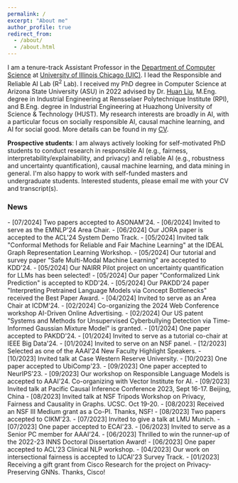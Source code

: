```yaml
---
permalink: /
excerpt: "About me"
author_profile: true
redirect_from: 
  - /about/
  - /about.html
---
```


I am a tenure-track Assistant Professor in the [Department of Computer Science](https://cs.uic.edu/) at [University of Illinois Chicago (UIC)](https://www.uic.edu/). I lead the Responsible and Reliable AI Lab (R<sup>2</sup> Lab). I received my PhD degree in Computer Science at Arizona State University (ASU) in 2022 advised by Dr. [Huan Liu](https://scholar.google.com/citations?user=Dzf46C8AAAAJ&hl=en), M.Eng. degree in Industrial Engineering at Rensselaer Polytechnique Institute (RPI), and B.Eng. degree in Industrial Engineering at Huazhong University of Science & Technology (HUST). My research interests are broadly in AI, with a particular focus on socially responsible AI, causal machine learning, and AI for social good. More details can be found in my [CV](https://drive.google.com/file/d/1s1oTAlrdcz544au1tHUAYIjSouUWhhL0/view).

**Prospective students**: I am always actively looking for self-motivated PhD students to conduct research in responsible AI (e.g., fairness, interpretability/explainability, and privacy) and reliable AI (e.g., robustness and uncertainty quantification), causal machine learning, and data mining in general. I'm also happy to work with self-funded masters and undergraduate students. Interested students, please email me with your CV and transcript(s). 

<h3>News</h3>
- [07/2024] Two papers accepted to ASONAM'24.
- [06/2024] Invited to serve as the EMNLP'24 Area Chair.
- [06/2024] Our JORA paper is accepted to the ACL'24 System Demo Track.
- [05/2024] Invited talk "Conformal Methods for Reliable and Fair Machine Learning" at the IDEAL Graph Representation Learning Workshop.
- [05/2024] Our tutorial and survey paper "Safe Multi-Modal Machine Learning" are accepted to KDD'24.
- [05/2024] Our NAIRR Pilot project on uncertainty quantification for LLMs has been selected! 
- [05/2024] Our paper "Conformalized Link Prediction" is accepted to KDD'24. 
- [05/2024] Our PAKDD'24 paper "Interpreting Pretrained Language Models via Concept Bottlenecks" received the Best Paper Award. 
- [04/2024] Invited to serve as an Area Chair at ICDM'24.
- [02/2024] Co-organizing the 2024 Web Conference workshop AI-Driven Online Advertising. 
- [02/2024] Our US patent "Systems and Methods for Unsupervised Cyberbullying Detection via Time-Informed Gaussian Mixture Model" is granted. 
- [01/2024] One paper accepted to PAKDD'24. 
- [01/2024] Invited to serve as a tutorial co-chair at IEEE Big Data'24. 
- [01/2024] Invited to serve on an NSF panel. 
- [12/2023] Selected as one of the AAAI'24 New Faculty Highlight Speakers. 
- [10/2023] Invited talk at Case Western Reserve University. 
- [10/2023] One paper accepted to UbiComp'23. 
- [09/2023] One paper accepted to NeurIPS'23.  
- [09/2023] Our workshop on Responsible Language Models is accepted to AAAI'24. Co-organizing with Vector Institute for AI. 
- [09/2023] Invited talk at Pacific Causal Inference Conference 2023, Sept 16-17. Beijing, China
- [08/2023] Invited talk at NSF Tripods Workshop on Privacy, Fairness and Causality in Graphs. UCSC. Oct 19-20.
- [08/2023] Received an NSF III Medium grant as a Co-PI. Thanks, NSF!
- [08/2023] Two papers accepted to CIKM'23.
- [07/2023] Invited to give a talk at LMU Munich.  
- [07/2023] One paper accepted to ECAI'23. 
- [06/2023] Invited to serve as a Senior PC member for AAAI'24. 
- [06/2023] Thrilled to win the runner-up of the 2022-23 INNS Doctoral Dissertation Award! 
- [06/2023] One paper accepted to ACL'23 Clinical NLP workshop.
- [04/2023] Our work on intersectional fairness is accepted to IJCAI'23 Survey Track. 
- [01/2023] Receiving a gift grant from Cisco Research for the project on Privacy-Preserving GNNs. Thanks, Cisco!
